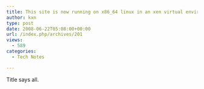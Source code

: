 ```yaml
---
title: This site is now running on x86_64 linux in an xen virtual environment, with selinux enabled
author: kxn
type: post
date: 2008-06-22T05:08:00+00:00
url: /index.php/archives/201
views:
  - 589
categories:
  - Tech Notes

---
```

Title says all.